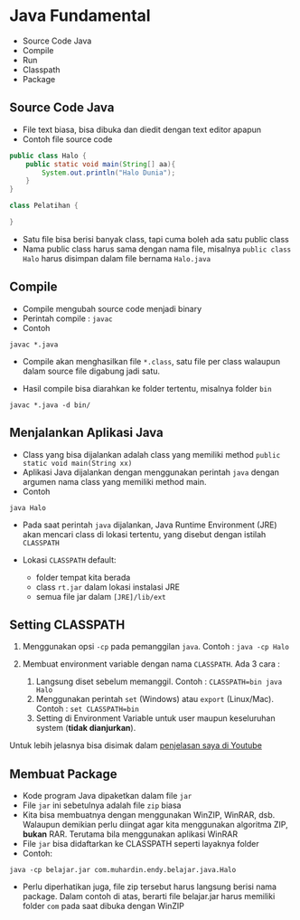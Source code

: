 # Java Fundamental #

* Source Code Java
* Compile
* Run
* Classpath
* Package

## Source Code Java ##

* File text biasa, bisa dibuka dan diedit dengan text editor apapun
* Contoh file source code

```java
public class Halo {
    public static void main(String[] aa){
        System.out.println("Halo Dunia");
    }
}

class Pelatihan {

}
```

* Satu file bisa berisi banyak class, tapi cuma boleh ada satu public class
* Nama public class harus sama dengan nama file, misalnya `public class Halo` harus disimpan dalam file bernama `Halo.java`

## Compile ##

* Compile mengubah source code menjadi binary
* Perintah compile : `javac`
* Contoh

```
javac *.java
```

* Compile akan menghasilkan file `*.class`, satu file per class walaupun dalam source file digabung jadi satu.

* Hasil compile bisa diarahkan ke folder tertentu, misalnya folder `bin`

```
javac *.java -d bin/
```

## Menjalankan Aplikasi Java ##

* Class yang bisa dijalankan adalah class yang memiliki method `public static void main(String xx)`
* Aplikasi Java dijalankan dengan menggunakan perintah `java` dengan argumen nama class yang memiliki method main.
* Contoh

```
java Halo
```

* Pada saat perintah `java` dijalankan, Java Runtime Environment (JRE) akan mencari class di lokasi tertentu, yang disebut dengan istilah `CLASSPATH`

* Lokasi `CLASSPATH` default:

    * folder tempat kita berada
    * class `rt.jar` dalam lokasi instalasi JRE
    * semua file jar dalam `[JRE]/lib/ext`

## Setting CLASSPATH ##

1. Menggunakan opsi `-cp` pada pemanggilan `java`. Contoh : `java -cp Halo`
2. Membuat environment variable dengan nama `CLASSPATH`. Ada 3 cara :

    1. Langsung diset sebelum memanggil. Contoh : `CLASSPATH=bin java Halo`
    2. Menggunakan perintah `set` (Windows) atau `export` (Linux/Mac). Contoh : `set CLASSPATH=bin`
    3. Setting di Environment Variable untuk user maupun keseluruhan system (**tidak dianjurkan**).

Untuk lebih jelasnya bisa disimak dalam [penjelasan saya di Youtube](https://www.youtube.com/watch?v=A3sM9ePaBvw)

## Membuat Package ##

* Kode program Java dipaketkan dalam file `jar`
* File `jar` ini sebetulnya adalah file `zip` biasa
* Kita bisa membuatnya dengan menggunakan WinZIP, WinRAR, dsb. Walaupun demikian perlu diingat agar kita menggunakan algoritma ZIP, **bukan** RAR. Terutama bila menggunakan aplikasi WinRAR
* File `jar` bisa didaftarkan ke CLASSPATH seperti layaknya folder
* Contoh:

```
java -cp belajar.jar com.muhardin.endy.belajar.java.Halo
```

* Perlu diperhatikan juga, file zip tersebut harus langsung berisi nama package. Dalam contoh di atas, berarti file belajar.jar harus memiliki folder `com` pada saat dibuka dengan WinZIP 